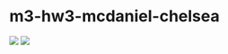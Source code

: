 # m3-hw3-mcdaniel-chelsea
 <img src="C:\Users\cmcda\OneDrive\Desktop\Learning\m3-hw3-mcdaniel-chelsea\Images\McDaniel Accessibility Screenshot.png">
 <img src="C:\Users\cmcda\OneDrive\Desktop\Learning\m3-hw3-mcdaniel-chelsea\Images\McDaniel SEO Screenshot.png">